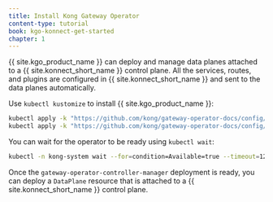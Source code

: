 ```yaml
---
title: Install Kong Gateway Operator
content-type: tutorial
book: kgo-konnect-get-started
chapter: 1
---
```


{{ site.kgo_product_name }} can deploy and manage data planes attached to a {{ site.konnect_short_name }} control plane. All the services, routes, and plugins are configured in {{ site.konnect_short_name }} and sent to the data planes automatically.

Use `kubectl kustomize` to install {{ site.kgo_product_name }}:

```bash
kubectl apply -k "https://github.com/kong/gateway-operator-docs/config/crd" --server-side
kubectl apply -k "https://github.com/kong/gateway-operator-docs/config/default"
```

You can wait for the operator to be ready using `kubectl wait`:

```bash
kubectl -n kong-system wait --for=condition=Available=true --timeout=120s deployment/gateway-operator-controller-manager
```

Once the `gateway-operator-controller-manager` deployment is ready, you can deploy a `DataPlane` resource that is attached to a {{ site.konnect_short_name }} control plane.